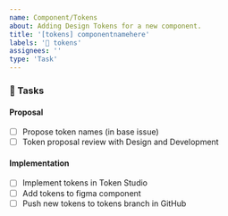 ```yaml
---
name: Component/Tokens
about: Adding Design Tokens for a new component.
title: '[tokens] componentnamehere'
labels: '🔮 tokens'
assignees: ''
type: 'Task'
---
```


### 📃 Tasks

<!-- Add any required tasks not listed, remove any unnecessary tasks -->

#### Proposal

- [ ] Propose token names (in base issue)
- [ ] Token proposal review with Design and Development

#### Implementation

- [ ] Implement tokens in Token Studio
- [ ] Add tokens to figma component
- [ ] Push new tokens to tokens branch in GitHub
